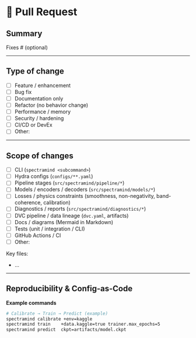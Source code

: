 # 🚀 Pull Request

## Summary
<!-- 1–3 sentences: what does this PR change and why? Link to issue(s) if applicable. -->
Fixes #<issue-id> (optional)

---

## Type of change
<!-- Select all that apply -->
- [ ] Feature / enhancement
- [ ] Bug fix
- [ ] Documentation only
- [ ] Refactor (no behavior change)
- [ ] Performance / memory
- [ ] Security / hardening
- [ ] CI/CD or DevEx
- [ ] Other:

---

## Scope of changes
<!-- Check the touched surfaces and list primary entry points / files. -->
- [ ] CLI (`spectramind <subcommand>`)
- [ ] Hydra configs (`configs/**.yaml`)
- [ ] Pipeline stages (`src/spectramind/pipeline/*`)
- [ ] Models / encoders / decoders (`src/spectramind/models/*`)
- [ ] Losses / physics constraints (smoothness, non-negativity, band-coherence, calibration)
- [ ] Diagnostics / reports (`src/spectramind/diagnostics/*`)
- [ ] DVC pipeline / data lineage (`dvc.yaml`, artifacts)
- [ ] Docs / diagrams (Mermaid in Markdown)
- [ ] Tests (unit / integration / CLI)
- [ ] GitHub Actions / CI
- [ ] Other:

Key files:
- …

---

## Reproducibility & Config-as-Code
<!-- Explain how to run and reproduce. Include exact CLI + Hydra overrides used. -->
**Example commands**
```bash
# Calibrate → Train → Predict (example)
spectramind calibrate +env=kaggle
spectramind train    +data.kaggle=true trainer.max_epochs=5
spectramind predict  ckpt=artifacts/model.ckpt

